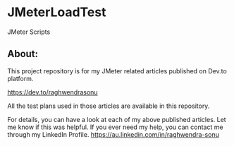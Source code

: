 # JMeterLoadTest
JMeter Scripts

About:
------
This project repository is for my JMeter related articles published on Dev.to platform.

https://dev.to/raghwendrasonu

All the test plans used in those articles are available in this repository.

For details, you can have a look at each of my above published articles. Let me know if this was helpful. If you ever need my help, you can contact me through my LinkedIn Profile. https://au.linkedin.com/in/raghwendra-sonu
